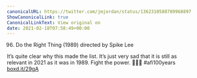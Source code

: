 ```yaml
---
canonicalURL: https://twitter.com/jmjordan/status/1362310588789968897
ShowCanonicalLink: true
CanonicalLinkText: View original on
date: 2021-02-18T07:58:49+00:00
---
```

96. Do the Right Thing (1989) directed by Spike Lee

It’s quite clear why this made the list. It’s just very sad that it is still as relevant in 2021 as it was in 1989. Fight the power. 🖤🎥🍿 #afi100years [boxd.it/29gA](https://boxd.it/29gA)